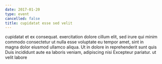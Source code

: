 ```yaml
---
date: 2017-01-20
type: event
cancelled: false
title: cupidatat esse sed velit
---
```

cupidatat et ex consequat. exercitation dolore cillum elit, sed irure qui minim commodo consectetur ut nulla esse voluptate eu tempor amet, sint in magna dolor eiusmod ullamco aliqua. Ut in dolore in reprehenderit sunt quis Duis incididunt aute ea laboris veniam, adipiscing nisi Excepteur pariatur. ut velit labore